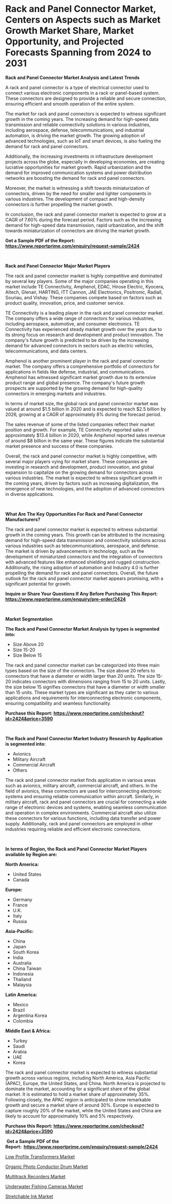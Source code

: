 <p><h1>Rack and Panel Connector Market, Centers on Aspects such as Market Growth Market Share, Market Opportunity, and Projected Forecasts Spanning from 2024 to 2031</h1></p><p><strong>Rack and Panel Connector Market Analysis and Latest Trends</strong></p>
<p><p>A rack and panel connector is a type of electrical connector used to connect various electronic components in a rack or panel-based system. These connectors are designed to provide a reliable and secure connection, ensuring efficient and smooth operation of the entire system. </p><p>The market for rack and panel connectors is expected to witness significant growth in the coming years. The increasing demand for high-speed data transmission and reliable connectivity solutions in various industries, including aerospace, defense, telecommunications, and industrial automation, is driving the market growth. The growing adoption of advanced technologies, such as IoT and smart devices, is also fueling the demand for rack and panel connectors.</p><p>Additionally, the increasing investments in infrastructure development projects across the globe, especially in developing economies, are creating lucrative opportunities for market growth. Rapid urbanization and the demand for improved communication systems and power distribution networks are boosting the demand for rack and panel connectors.</p><p>Moreover, the market is witnessing a shift towards miniaturization of connectors, driven by the need for smaller and lighter components in various industries. The development of compact and high-density connectors is further propelling the market growth.</p><p>In conclusion, the rack and panel connector market is expected to grow at a CAGR of 7.60% during the forecast period. Factors such as the increasing demand for high-speed data transmission, rapid urbanization, and the shift towards miniaturization of connectors are driving the market growth.</p></p>
<p><strong>Get a Sample PDF of the Report:&nbsp; <a href="https://www.reportprime.com/enquiry/request-sample/2424">https://www.reportprime.com/enquiry/request-sample/2424</a></strong></p>
<p>&nbsp;</p>
<p><strong>Rack and Panel Connector Major Market Players</strong></p>
<p><p>The rack and panel connector market is highly competitive and dominated by several key players. Some of the major companies operating in this market include TE Connectivity, Amphenol, EDAC, Hirose Electric, Kyocera, Altech, Glenair, HARTING, ITT Cannon, JAE Electronics, Positronic, Radiall, Souriau, and Vishay. These companies compete based on factors such as product quality, innovation, price, and customer service.</p><p>TE Connectivity is a leading player in the rack and panel connector market. The company offers a wide range of connectors for various industries, including aerospace, automotive, and consumer electronics. TE Connectivity has experienced steady market growth over the years due to its strong focus on research and development and product innovation. The company's future growth is predicted to be driven by the increasing demand for advanced connectors in sectors such as electric vehicles, telecommunications, and data centers.</p><p>Amphenol is another prominent player in the rack and panel connector market. The company offers a comprehensive portfolio of connectors for applications in fields like defense, industrial, and communications. Amphenol has witnessed significant market growth due to its extensive product range and global presence. The company's future growth prospects are supported by the growing demand for high-quality connectors in emerging markets and industries.</p><p>In terms of market size, the global rack and panel connector market was valued at around $1.5 billion in 2020 and is expected to reach $2.5 billion by 2026, growing at a CAGR of approximately 8% during the forecast period.</p><p>The sales revenue of some of the listed companies reflect their market position and growth. For example, TE Connectivity reported sales of approximately $13.4 billion in 2020, while Amphenol reported sales revenue of around $8 billion in the same year. These figures indicate the substantial market presence and success of these companies.</p><p>Overall, the rack and panel connector market is highly competitive, with several major players vying for market share. These companies are investing in research and development, product innovation, and global expansion to capitalize on the growing demand for connectors across various industries. The market is expected to witness significant growth in the coming years, driven by factors such as increasing digitalization, the emergence of new technologies, and the adoption of advanced connectors in diverse applications.</p></p>
<p>&nbsp;</p>
<p><strong>What Are The Key Opportunities For Rack and Panel Connector Manufacturers?</strong></p>
<p><p>The rack and panel connector market is expected to witness substantial growth in the coming years. This growth can be attributed to the increasing demand for high-speed data transmission and connectivity solutions across various industries such as telecommunications, aerospace, and defense. The market is driven by advancements in technology, such as the development of miniaturized connectors and the integration of connectors with advanced features like enhanced shielding and rugged construction. Additionally, the rising adoption of automation and Industry 4.0 is further propelling the demand for rack and panel connectors. Overall, the future outlook for the rack and panel connector market appears promising, with a significant potential for growth.</p></p>
<p><strong>Inquire or Share Your Questions If Any Before Purchasing This Report: <a href="https://www.reportprime.com/enquiry/pre-order/2424">https://www.reportprime.com/enquiry/pre-order/2424</a></strong></p>
<p>&nbsp;</p>
<p><strong>Market Segmentation</strong></p>
<p><strong>The Rack and Panel Connector Market Analysis by types is segmented into:</strong></p>
<p><ul><li>Size Above 20</li><li>Size 15-20</li><li>Size Below 15</li></ul></p>
<p><p>The rack and panel connector market can be categorized into three main types based on the size of the connectors. The size above 20 refers to connectors that have a diameter or width larger than 20 units. The size 15-20 indicates connectors with dimensions ranging from 15 to 20 units. Lastly, the size below 15 signifies connectors that have a diameter or width smaller than 15 units. These market types are significant as they cater to various applications and requirements for interconnecting electronic components, ensuring compatibility and seamless functionality.</p></p>
<p><strong>Purchase this Report:&nbsp;<a href="https://www.reportprime.com/checkout?id=2424&price=3590">https://www.reportprime.com/checkout?id=2424&price=3590</a></strong></p>
<p>&nbsp;</p>
<p><strong>The Rack and Panel Connector Market Industry Research by Application is segmented into:</strong></p>
<p><ul><li>Avionics</li><li>Military Aircraft</li><li>Commercial Aircraft</li><li>Others</li></ul></p>
<p><p>The rack and panel connector market finds application in various areas such as avionics, military aircraft, commercial aircraft, and others. In the field of avionics, these connectors are used for interconnecting electronic systems and ensuring reliable communication within aircraft. Similarly, in military aircraft, rack and panel connectors are crucial for connecting a wide range of electronic devices and systems, enabling seamless communication and operation in complex environments. Commercial aircraft also utilize these connectors for various functions, including data transfer and power supply. Additionally, rack and panel connectors are employed in other industries requiring reliable and efficient electronic connections.</p></p>
<p>&nbsp;</p>
<p><strong>In terms of Region, the Rack and Panel Connector Market Players available by Region are:</strong></p>
<p>
    <p> <strong> North America: </strong>
        <ul>
            <li>United States</li>
            <li>Canada</li>
        </ul>
        </p> 
    <p> <strong> Europe: </strong>
        <ul>
            <li>Germany</li>
            <li>France</li>
            <li>U.K.</li>
            <li>Italy</li>
            <li>Russia</li>
        </ul>
        </p> 
    <p> <strong> Asia-Pacific: </strong>
        <ul>
            <li>China</li>
            <li>Japan</li>
            <li>South Korea</li>
            <li>India</li>
            <li>Australia</li>
            <li>China Taiwan</li>
            <li>Indonesia</li>
            <li>Thailand</li>
            <li>Malaysia</li>
        </ul>
        </p> 
    <p> <strong> Latin America: </strong>
        <ul>
            <li>Mexico</li>
            <li>Brazil</li>
            <li>Argentina Korea</li>
            <li>Colombia</li>
        </ul>
        </p> 
    <p> <strong> Middle East & Africa: </strong>
        <ul>
            <li>Turkey</li>
            <li>Saudi</li>
            <li>Arabia</li>
            <li>UAE</li>
            <li>Korea</li>
        </ul>
    </p>
    </p>
<p><p>The rack and panel connector market is expected to witness substantial growth across various regions, including North America, Asia Pacific (APAC), Europe, the United States, and China. North America is projected to dominate the market, accounting for a significant share of the global market. It is estimated to hold a market share of approximately 35%. Following closely, the APAC region is anticipated to show remarkable growth and secure a market share of around 30%. Europe is expected to capture roughly 20% of the market, while the United States and China are likely to account for approximately 10% and 5% respectively.</p></p>
<p><strong>Purchase this Report: <a href="https://www.reportprime.com/checkout?id=2424&price=3590">https://www.reportprime.com/checkout?id=2424&price=3590</a></strong></p>
<p>&nbsp;<strong>Get a Sample PDF of the Report:&nbsp;&nbsp;<a href="https://www.reportprime.com/enquiry/request-sample/2424">https://www.reportprime.com/enquiry/request-sample/2424</a></strong></p>
<p><strong></strong></p>
<p><p><a href="https://github.com/GroverBarry/Market-Research-Report-List-3/blob/main/low-profile-transformers-market.md">Low Profile Transformers Market</a></p><p><a href="https://github.com/RoccoManning/Market-Research-Report-List-3/blob/main/organic-photo-conductor-drum-market.md">Organic Photo Conductor Drum Market</a></p><p><a href="https://github.com/JameTravis/Market-Research-Report-List-3/blob/main/multitrack-recorders-market.md">Multitrack Recorders Market</a></p><p><a href="https://github.com/RichRobinson5/Market-Research-Report-List-3/blob/main/underwater-fishing-cameras-market.md">Underwater Fishing Cameras Market</a></p><p><a href="https://github.com/NorbertYates/Market-Research-Report-List-3/blob/main/stretchable-ink-market.md">Stretchable Ink Market</a></p></p>